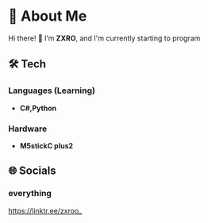 # 🚀 About Me  

Hi there! 👋 I’m **ZXRO**, and I'm currently starting to program

## 🛠️ Tech
### Languages (Learning) 
- **C#,Python**

### Hardware
- **M5stickC plus2**

 ## 🌐 Socials
### everything 
https://linktr.ee/zxroo_‎ 
